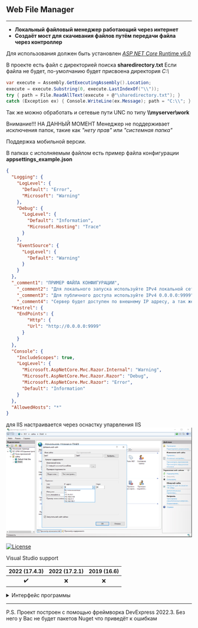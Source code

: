 ## Web File Manager
---
*  __Локальный файловый менеджер работающий через интернет__ 
*  __Создаёт мост для скачивания файлов путём передачи файла через контроллер__

Для использования должен быть установлен  [*ASP NET Core* Runtime v6.0](https://dotnet.microsoft.com/en-us/download) 

В проекте есть файл с директорией поиска __sharedirectory.txt__
Если файла не будет, по-умолчанию будет присвоена директория _C:\\_

```csharp
var execute = Assembly.GetExecutingAssembly().Location;
execute = execute.Substring(0, execute.LastIndexOf("\\"));
try { path = File.ReadAllText(execute + @"\sharedirectory.txt"); }
catch (Exception ex) { Console.WriteLine(ex.Message); path = "C:\\"; }
```


Так же можно обработать и сетевые пути UNC по типу __\\\\myserver\\work__

Внимание!!! НА ДАННЫЙ МОМЕНТ Менеджер не поддерживает исключения папок, такие как _"нету прав"_ или _"системная папка"_ 

Поддержка мобильной версии.

В папках с исполняемым файлом есть пример файла конфигурации __appsettings_example.json__

```json
{
  "Logging": {
    "LogLevel": {
      "Default": "Error",
      "Microsoft": "Warning"
    },
    "Debug": {
      "LogLevel": {
        "Default": "Information",
        "Microsoft.Hosting": "Trace"
      }
    },
    "EventSource": {
      "LogLevel": {
        "Default": "Warning"
      }
    }
  },
  "_comment1": "ПРИМЕР ФАЙЛА КОНФИГУРАЦИИ",
	"_comment2": "Для локального запуска используйте IPv4 локальной сети (пример -> 192.168.0.10:9999)",
	"_comment3": "Для публичного доступа используйте IPv4 0.0.0.0:9999",
	"_comment4": "Сервер будет доступен по внешнему IP адресу, а так же по локальной сети",
  "Kestrel": {
    "EndPoints": {
		"Http": {
        "Url": "http://0.0.0.0:9999"
      }
    }
  },
  "Console": {
    "IncludeScopes": true,
    "LogLevel": {
      "Microsoft.AspNetCore.Mvc.Razor.Internal": "Warning",
      "Microsoft.AspNetCore.Mvc.Razor.Razor": "Debug",
      "Microsoft.AspNetCore.Mvc.Razor": "Error",
      "Default": "Information"
    }
  },
  "AllowedHosts": "*"
}
```

для IIS настраивается через оснастку упарвления IIS
![Result!](CompanyFileManager/src/IIS.png "Results")

[![License](https://img.shields.io/github/license/anomal3/WebFileManager)](https://sditsoft.ru/%D0%BF%D0%BE%D0%BB%D1%8C%D0%B7%D0%BE%D0%B2%D0%B0%D1%82%D0%B5%D0%BB%D1%8C%D1%81%D0%BA%D0%BE%D0%B5-%D1%81%D0%BE%D0%B3%D0%BB%D0%B0%D1%88%D0%B5%D0%BD%D0%B8%D0%B5/)

Visual Studio support

| 2022 (17.4.3) | 2022 (17.2.1) | 2019 (16.6)|
| :----: | :----: | :----------------: |
|  :heavy_check_mark:   |  :x:   | :x: |

<details>
  <summary>Интерфейс программы</summary>
  
 ![Result!](CompanyFileManager/src/WebManager1.png "Results")
 
 ![Result!](CompanyFileManager/src/WebManager2.png "Results")
 
 ![Result!](CompanyFileManager/src/WebManager3.png "Results")
 
 ![Result!](CompanyFileManager/src/WebManager4.jpg "Results")
 
</details>

---

P.S. Проект построен с помощью фреймворка DevExpress 2022.3. Без него у Вас не будет пакетов Nuget что приведёт к ошибкам
